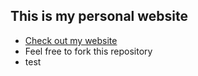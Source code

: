 ## This is my personal website
* [Check out my website](https://dilorc2.github.io/)
* Feel free to fork this repository
* test

